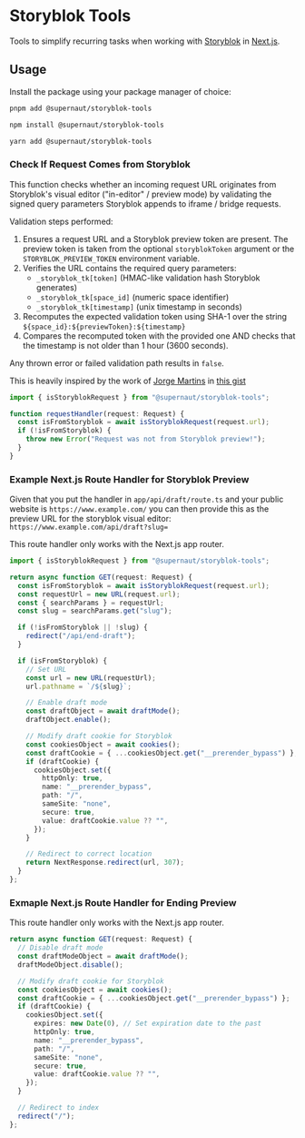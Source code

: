 # Storyblok Tools

Tools to simplify recurring tasks when working with [Storyblok](https://www.storyblok.com/) in [Next.js](https://nextjs.org/).

## Usage

Install the package using your package manager of choice:

```sh
pnpm add @supernaut/storyblok-tools
```

```sh
npm install @supernaut/storyblok-tools
```

```sh
yarn add @supernaut/storyblok-tools
```

### Check If Request Comes from Storyblok

This function checks whether an incoming request URL originates from Storyblok's visual editor
("in-editor" / preview mode) by validating the signed query parameters Storyblok
appends to iframe / bridge requests.

Validation steps performed:

1. Ensures a request URL and a Storyblok preview token are present. The preview token
   is taken from the optional `storyblokToken` argument or the `STORYBLOK_PREVIEW_TOKEN`
   environment variable.
2. Verifies the URL contains the required query parameters:
   - `_storyblok_tk[token]` (HMAC-like validation hash Storyblok generates)
   - `_storyblok_tk[space_id]` (numeric space identifier)
   - `_storyblok_tk[timestamp]` (unix timestamp in seconds)
3. Recomputes the expected validation token using SHA-1 over the string
   `${space_id}:${previewToken}:${timestamp}`
4. Compares the recomputed token with the provided one AND checks that the timestamp
   is not older than 1 hour (3600 seconds).

Any thrown error or failed validation path results in `false`.

This is heavily inspired by the work of [Jorge Martins](https://gist.github.com/jorgemartins-uon) in [this gist](https://gist.github.com/jorgemartins-uon/60c2ab4972e6ab8484e668ae899e6679)

```ts
import { isStoryblokRequest } from "@supernaut/storyblok-tools";

function requestHandler(request: Request) {
  const isFromStoryblok = await isStoryblokRequest(request.url);
  if (!isFromStoryblok) {
    throw new Error("Request was not from Storyblok preview!");
  }
}
```

### Example Next.js Route Handler for Storyblok Preview

Given that you put the handler in `app/api/draft/route.ts` and your public website is `https://www.example.com/` you can then provide this as the preview URL for the storyblok visual editor: `https://www.example.com/api/draft?slug=`

This route handler only works with the Next.js app router.

```ts
import { isStoryblokRequest } from "@supernaut/storyblok-tools";

return async function GET(request: Request) {
  const isFromStoryblok = await isStoryblokRequest(request.url);
  const requestUrl = new URL(request.url);
  const { searchParams } = requestUrl;
  const slug = searchParams.get("slug");

  if (!isFromStoryblok || !slug) {
    redirect("/api/end-draft");
  }

  if (isFromStoryblok) {
    // Set URL
    const url = new URL(requestUrl);
    url.pathname = `/${slug}`;

    // Enable draft mode
    const draftObject = await draftMode();
    draftObject.enable();

    // Modify draft cookie for Storyblok
    const cookiesObject = await cookies();
    const draftCookie = { ...cookiesObject.get("__prerender_bypass") };
    if (draftCookie) {
      cookiesObject.set({
        httpOnly: true,
        name: "__prerender_bypass",
        path: "/",
        sameSite: "none",
        secure: true,
        value: draftCookie.value ?? "",
      });
    }

    // Redirect to correct location
    return NextResponse.redirect(url, 307);
  }
};
```

### Exmaple Next.js Route Handler for Ending Preview

This route handler only works with the Next.js app router.

```ts
return async function GET(request: Request) {
  // Disable draft mode
  const draftModeObject = await draftMode();
  draftModeObject.disable();

  // Modify draft cookie for Storyblok
  const cookiesObject = await cookies();
  const draftCookie = { ...cookiesObject.get("__prerender_bypass") };
  if (draftCookie) {
    cookiesObject.set({
      expires: new Date(0), // Set expiration date to the past
      httpOnly: true,
      name: "__prerender_bypass",
      path: "/",
      sameSite: "none",
      secure: true,
      value: draftCookie.value ?? "",
    });
  }

  // Redirect to index
  redirect("/");
};
```
